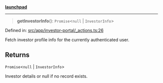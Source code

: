 [**launchpad**](index.md)

***

> **getInvestorInfo**(): `Promise`\<`null` \| `InvestorInfo`\>

Defined in: [src/app/investor-portal/\_actions.ts:26](https://github.com/victorbratov/launchpad/blob/6dd13cd77753e59ec2a031fc7279545899826925/src/app/investor-portal/_actions.ts#L26)

Fetch investor profile info for the currently authenticated user.

## Returns

`Promise`\<`null` \| `InvestorInfo`\>

Investor details or null if no record exists.
